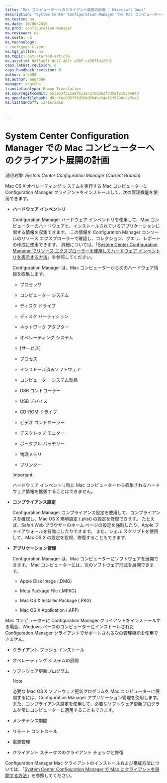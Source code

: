 ```yaml
---
title: "Mac コンピューターへのクライアント展開の計画 | Microsoft Docs"
description: "System Center Configuration Manager での Mac コンピューターへのクライアント展開の計画"
ms.custom: na
ms.date: 10/06/2016
ms.prod: configuration-manager
ms.reviewer: na
ms.suite: na
ms.technology:
- configmgr-client
ms.tgt_pltfrm: na
ms.topic: get-started-article
ms.assetid: 8d15ae3f-de42-461f-a907-c43873da22d2
caps.latest.revision: 6
caps.handback.revision: 0
author: arob98
ms.author: angrobe
manager: angrobe
translationtype: Human Translation
ms.sourcegitcommit: 55c953f312a9fb31e7276dde2fdd59f8183b4e4d
ms.openlocfilehash: d8ccfee895f5fd3649fb4bef4a62fd790cce7ea8
ms.lasthandoff: 12/16/2016


---
```

# <a name="planning-for-client-deployment-to-mac-computers-in-system-center-configuration-manager"></a>System Center Configuration Manager での Mac コンピューターへのクライアント展開の計画

*適用対象: System Center Configuration Manager (Current Branch)*

Mac OS X オペレーティング システムを実行する Mac コンピューターに Configuration Manager クライアントをインストールして、次の管理機能を使用できます。  

-   **ハードウェア インベントリ**  

     Configuration Manager ハードウェア インベントリを使用して、Mac コンピューターのハードウェアと、インストールされているアプリケーションに関する情報を収集できます。 この情報を Configuration Manager コンソールのリソース エクスプローラーで確認し、コレクション、クエリ、レポートの作成に使用できます。 詳細については、「[System Center Configuration Manager でリソース エクスプローラーを使用してハードウェア インベントリを表示する方法](../../../../core/clients/manage/inventory/use-resource-explorer-to-view-hardware-inventory.md)」を参照してください。  

     Configuration Manager は、Mac コンピューターから次のハードウェア情報を収集します。  

    -   プロセッサ  

    -   コンピューター システム  

    -   ディスク ドライブ  

    -   ディスク パーティション  

    -   ネットワーク アダプター  

    -   オペレーティング システム  

    -   [サービス]  

    -   プロセス  

    -   インストール済みソフトウェア  

    -   コンピューター システム製品  

    -   USB コントローラー  

    -   USB デバイス  

    -   CD-ROM ドライブ  

    -   ビデオ コントローラー  

    -   デスクトップ モニター  

    -   ポータブル バッテリー  

    -   物理メモリ  

    -   プリンター  

    > [!IMPORTANT]  
    >  ハードウェア インベントリ時に Mac コンピューターから収集されるハードウェア情報を拡張することはできません。  

-   **コンプライアンス設定**  

     Configuration Manager コンプライアンス設定を使用して、コンプライアンスを確認し、Mac OS X 環境設定 (.plist) の設定を修復できます。 たとえば、Safari Web ブラウザーのホーム ページの設定を強制したり、Apple ファイアウォールを有効にしたりできます。 また、シェル スクリプトを使用して、Mac OS X の設定を監視、修復することもできます。  

-   **アプリケーション管理**  

     Configuration Manager は、Mac コンピューターにソフトウェアを展開できます。 Mac コンピューターには、次のソフトウェア形式を展開できます。  

    -   Apple Disk Image (.DMG)  

    -   Meta Package File (.MPKG)  

    -   Mac OS X Installer Package (.PKG)  

    -   Mac OS X Application (.APP)  

 Mac コンピューターに Configuration Manager クライアントをインストールする場合、Windows ベースのコンピューターにインストールされた Configuration Manager クライアントでサポートされる次の管理機能を使用できません。  

-   クライアント プッシュ インストール  

-   オペレーティング システムの展開  

-   ソフトウェア更新プログラム  

    > [!NOTE]  
    >  必要な Mac OS X ソフトウェア更新プログラムを Mac コンピューターに展開するには、Configuration Manager アプリケーション管理を使用します。 また、コンプライアンス設定を使用して、必要なソフトウェア更新プログラムを常にコンピューターに適用することもできます。  

-   メンテナンス期間  

-   リモート コントロール  

-   電源管理  

-   クライアント ステータスのクライアント チェックと修復  

 Configuration Manager Mac クライアントのインストールおよび構成方法については、「[System Center Configuration Manager で Mac にクライアントを展開する方法](../../../../core/clients/deploy/deploy-clients-to-macs.md)」を参照してください。

